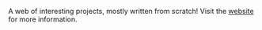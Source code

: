 A web of interesting projects, mostly written from scratch!
Visit the [website](https://cbrtl.github.io/) for more information.
